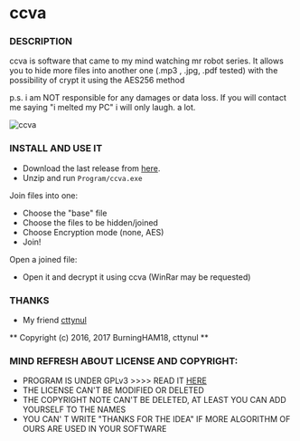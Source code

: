 # ccva



### DESCRIPTION 

ccva is software that came to my mind watching mr robot series.
It allows you to hide more files into another one (.mp3 , .jpg, .pdf tested) with the possibility of crypt it using the AES256 method


p.s. i am NOT responsible for any damages or data loss. If you will contact me
     saying "i melted my PC" i will only laugh. a lot.

![ccva](http://i.imgur.com/lEPyIFJ.png)


### INSTALL AND USE IT

- Download the last release from [here](https://github.com/BurningHAM18/ccva/).
- Unzip and run 
`
Program/ccva.exe
`

Join files into one:
- Choose the "base" file
- Choose the files to be hidden/joined
- Choose Encryption mode (none, AES)
- Join!

Open a joined file:
- Open it and decrypt it using ccva (WinRar may be requested)


### THANKS 


- My friend [cttynul](https://github.com/cttynul) 


** Copyright (c) 2016, 2017 BurningHAM18, cttynul  **


### MIND REFRESH ABOUT LICENSE AND COPYRIGHT:

- PROGRAM IS UNDER GPLv3 >>>> READ IT [HERE](https://github.com/BurningHAM18/hit/blob/master/LICENSE)
- THE LICENSE CAN'T BE MODIFIED OR DELETED
- THE COPYRIGHT NOTE CAN'T BE DELETED, AT LEAST YOU CAN ADD YOURSELF TO THE NAMES 
- YOU CAN' T WRITE "THANKS FOR THE IDEA" IF MORE ALGORITHM OF OURS ARE USED IN YOUR SOFTWARE
